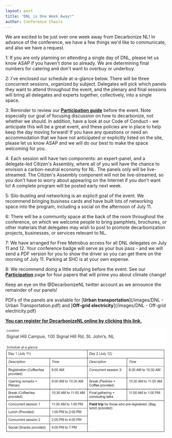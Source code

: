 ```yaml
---
layout: post
title: "DNL is One Week Away!"
author: Conference Chairs
---
```


We are excited to be just over one week away from Decarbonize NL! In advance of the conference, we have a few things we'd like to communicate, and also we 
have a request.

1: If you are only planning on attending a single day of DNL, please let us know ASAP if you haven't done so already. We are determining final numbers for catering and don't want to overbuy or underbuy. 

2: I've enclosed our schedule at-a-glance below. There will be three concurrent sessions, organized by subject. Delegates will pick which panels they want to attend throughout the event, and the plenary and final sessions will bring all delegates and experts together, collectively, into a single space.

3: Reminder to review our [**Participation guide**](/participation/) before the event. Note especially our goal of focusing discussion on how to decarbonize, not whether we should. In addition, have a look at our Code of Conduct - we anticipate this will be a great event, and these policies are in place to help keep the day moving forward! If you have any questions or need an accommodation that we have not anticipated or explicitly listed on the site, please let us know ASAP and we will do our best to make the space welcoming for you.

4: Each session will have two components: an expert-panel, and a delegate-led Citizen's Assembly, where all of you will have the chance to envision a carbon-neutral economy for NL. The panels only will be live-streamed. The Citizen's Assembly component will not be live-streamed, so you don't have to worry about appearing on the Internet if you don't want to! A complete program will be posted early next week.

5: Silo-busting and networking is an explicit goal of the event. We recommend bringing business cards and have built lots of networking space into the program, including a social on the afternoon of July 11.

6: There will be a community space at the back of the room throughout the conference, on which we welcome people to bring pamphlets, brochures, or other materials that delegates may wish to post to promote decarbonization projects, businesses, or services relevant to NL. 

7: We have arranged for Free Metrobus access for all DNL delegates on July 11 and 12. Your conference badge will serve as your bus pass - and we will send a PDF version for you to show the driver so you can get there on the morning of July 11. Parking at SHC is at your own expense.

8: We recommend doing a little studying before the event. See our [**Participation**](/participation/) page for four papers that will prime you about climate change!

Keep an eye on the @DecarbonizeNL twitter account as we announce the remainder of our panels!

PDFs of the panels are available for [**Urban transportation**](/images/DNL - Urban Transportation.pdf) and [**Off-grid electricity**](/images/DNL - Off-grid electricity.pdf)

[**You can register for DecarbonizeNL online by clicking this link.**](https://mun.ungerboeck.com/prod/emc00/register.aspx?OrgCode=10&EvtID=5290&AppCode=REG&CC=119051503651)

![Schedule](/images/Schedule_Glance.PNG)

